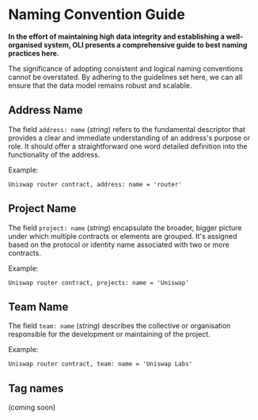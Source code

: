 # Naming Convention Guide

**In the effort of maintaining high data integrity and establishing a well-organised system, OLI presents a comprehensive guide to best naming practices here.**

The significance of adopting consistent and logical naming conventions cannot be overstated. By adhering to the guidelines set here, we can all ensure that the data model remains robust and scalable. 

## Address Name

The field `address: name` (*string*) refers to the fundamental descriptor that provides a clear and immediate understanding of an address's purpose or role. It should offer a straightforward one word detailed definition into the functionality of the address.

Example: 

    Uniswap router contract, address: name = 'router' 

## Project Name

The field `project: name` (*string*) encapsulate the broader, bigger picture under which multiple contracts or elements are grouped. It's assigned based on the protocol or identity name associated with two or more contracts.

Example: 

    Uniswap router contract, projects: name = 'Uniswap' 

## Team Name

The field `team: name` (*string*) describes the collective or organisation responsible for the development or maintaining of the project.

Example: 

    Uniswap router contract, team: name = 'Uniswap Labs' 

## Tag names

(coming soon)
